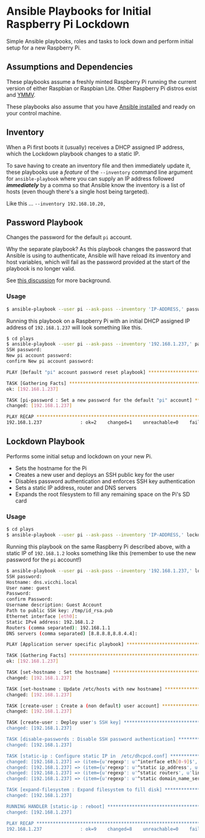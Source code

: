 # Ansible Playbooks for Initial Raspberry Pi Lockdown

Simple Ansible playbooks, roles and tasks to lock down and perform initial setup for a new Raspberry Pi.

## Assumptions and Dependencies

These playbooks assume a freshly minted Raspberry Pi running the current version of either Raspbian or Raspbian Lite. Other Raspberry Pi distros exist and [YMMV](https://www.urbandictionary.com/define.php?term=ymmv).

These playbooks also assume that you have [Ansible installed](https://docs.ansible.com/ansible/latest/intro_installation.html) and ready on your control machine.

## Inventory

When a Pi first boots it (usually) receives a DHCP assigned IP address, which the Lockdown playbook changes to a static IP.

To save having to create an inventory file and then immediately update it, these playbooks use a _feature_ of the `--inventory` command line argument for `ansible-playbook` where you can supply an IP address followed _**immediately**_ by a comma so that Ansible know the inventory is a list of hosts (even though there's a single host being targeted).

Like this ... `--inventory 192.168.10.20,`

## Password Playbook

Changes the password for the default `pi` account.

Why the separate playbook? As this playbook changes the password that Ansible is using to authenticate, Ansible will have reload its inventory and host variables, which will fail as the password provided at the start of the playbook is no longer valid.

See [this discussion](https://github.com/ansible/ansible/issues/15227) for more background.

### Usage

```bash
$ ansible-playbook --user pi --ask-pass --inventory 'IP-ADDRESS,' password.yml
```

Running this playbook on a Raspberry Pi with an initial DHCP assigned IP address of `192.168.1.237` will look something like this.

```bash
$ cd plays
$ ansible-playbook --user pi --ask-pass --inventory '192.168.1.237,' password.yml
SSH password:
New pi account password:
confirm New pi account password:

PLAY [Default "pi" account password reset playbook] ****************************

TASK [Gathering Facts] *********************************************************
ok: [192.168.1.237]

TASK [pi-password : Set a new password for the default "pi" account] ***********
changed: [192.168.1.237]

PLAY RECAP *********************************************************************
192.168.1.237              : ok=2    changed=1    unreachable=0    failed=0   
```


## Lockdown Playbook

Performs some initial setup and lockdown on your new Pi.

* Sets the hostname for the Pi
* Creates a new user and deploys an SSH public key for the user
* Disables password authentication and enforces SSH key authentication
* Sets a static IP address, router and DNS servers
* Expands the root filesystem to fill any remaining space on the Pi's SD card

### Usage

```bash
$ cd plays
$ ansible-playbook --user pi --ask-pass --inventory 'IP-ADDRESS,' lockdown.yml
```

Running this playbook on the same Raspberry Pi described above, with a static IP of `192.168.1.2` looks something like this (remember to use the new password for the `pi` account!)

```bash
$ ansible-playbook --user pi --ask-pass --inventory '192.168.1.237,' lockdown.yml
SSH password:
Hostname: dns.vicchi.local
User name: guest
Password:
confirm Password:
Username description: Guest Account
Path to public SSH key: /tmp/id_rsa.pub
Ethernet interface [eth0]:
Static IPv4 address: 192.168.1.2
Routers (comma separated): 192.168.1.1
DNS servers (comma separated) [8.8.8.8,8.8.4.4]:

PLAY [Application server specific playbook] ************************************

TASK [Gathering Facts] *********************************************************
ok: [192.168.1.237]

TASK [set-hostname : Set the hostname] *****************************************
changed: [192.168.1.237]

TASK [set-hostname : Update /etc/hosts with new hostname] **********************
changed: [192.168.1.237]

TASK [create-user : Create a (non default) user account] ***********************
changed: [192.168.1.237]

TASK [create-user : Deploy user's SSH key] *************************************
changed: [192.168.1.237]

TASK [disable-passwords : Disable SSH password authentication] *****************
changed: [192.168.1.237]

TASK [static-ip : Configure static IP in  /etc/dhcpcd.conf] ********************
changed: [192.168.1.237] => (item={u'regexp': u'^interface eth[0-9]$', u'line': u'interface eth0'})
changed: [192.168.1.237] => (item={u'regexp': u'^static ip_address', u'line': u'static ip_address=192.168.1.2'})
changed: [192.168.1.237] => (item={u'regexp': u'^static routers', u'line': u'static routers=192.168.1.1'})
changed: [192.168.1.237] => (item={u'regexp': u'^static domain_name_servers', u'line': u'static domain_name_servers=8.8.8.8,8.8.4.4'})

TASK [expand-filesystem : Expand filesystem to fill disk] **********************
changed: [192.168.1.237]

RUNNING HANDLER [static-ip : reboot] *******************************************
changed: [192.168.1.237]

PLAY RECAP *********************************************************************
192.168.1.237              : ok=9    changed=8    unreachable=0    failed=0  
```
